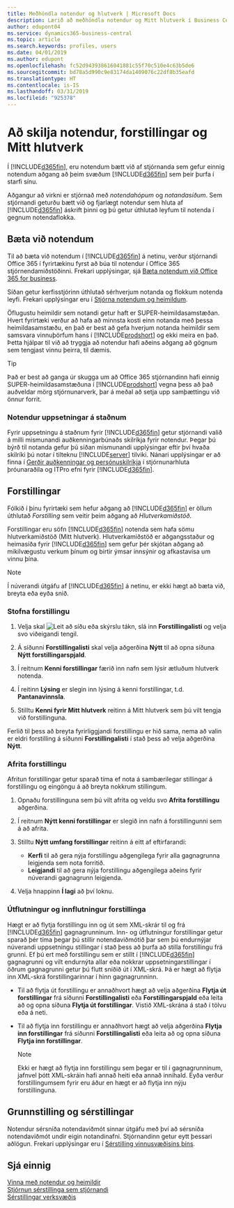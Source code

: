 ```yaml
---
title: Meðhöndla notendur og hlutverk | Microsoft Docs
description: Lærið að meðhöndla notendur og Mitt hlutverk í Business Central.
author: edupont04
ms.service: dynamics365-business-central
ms.topic: article
ms.search.keywords: profiles, users
ms.date: 04/01/2019
ms.author: edupont
ms.openlocfilehash: fc52d943938616041881c55f70c510e4c63b5de6
ms.sourcegitcommit: bd78a5d990c9e83174da1409076c22df8b35eafd
ms.translationtype: HT
ms.contentlocale: is-IS
ms.lasthandoff: 03/31/2019
ms.locfileid: "925378"
---
```

# <a name="understanding-users-profiles-and-role-centers"></a>Að skilja notendur, forstillingar og Mitt hlutverk

Í [!INCLUDE[d365fin](includes/d365fin_md.md)], eru notendum bætt við af stjórnanda sem gefur einnig notendum aðgang að þeim svæðum [!INCLUDE[d365fin](includes/d365fin_md.md)] sem þeir þurfa í starfi sínu.  

Aðgangur að virkni er stjórnað með *notendahópum* og *notandasíðum*. Sem stjórnandi geturðu bætt við og fjarlægt notendur sem hluta af [!INCLUDE[d365fin](includes/d365fin_md.md)] áskrift þinni og þú getur úthlutað leyfum til notenda í gegnum notendaflokka.  

## <a name="adding-users"></a>Bæta við notendum

Til að bæta við notendum í [!INCLUDE[d365fin](includes/d365fin_md.md)] á netinu, verður stjórnandi Office 365 í fyrirtækinu fyrst að búa til notendur í Office 365 stjórnendamiðstöðinni. Frekari upplýsingar, sjá [Bæta notendum við Office 365 for business](https://aka.ms/CreateOffice365Users).

Síðan getur kerfisstjórinn úthlutað sérhverjum notanda og flokkum notenda leyfi. Frekari upplýsingar eru í [Stjórna notendum og heimildum](ui-how-users-permissions.md).  

Öflugustu heimildir sem notandi getur haft er SUPER-heimildasamstæðan. Hvert fyrirtæki verður að hafa að minnsta kosti einn notanda með þessa heimildasamstæðu, en það er best að gefa hverjum notanda heimildir sem samsvara vinnuþörfum hans í [!INCLUDE[prodshort](includes/prodshort.md)] og ekki meira en það. Þetta hjálpar til við að tryggja að notendur hafi aðeins aðgang að gögnum sem tengjast vinnu þeirra, til dæmis.  

> [!TIP]
> Það er best að ganga úr skugga um að Office 365 stjórnandinn hafi einnig SUPER-heimildasamstæðuna í [!INCLUDE[prodshort](includes/prodshort.md)] vegna þess að það auðveldar mörg stjórnunarverk, þar á meðal að setja upp samþættingu við önnur forrit.

### <a name="users-of-on-premises-deployments"></a>Notendur uppsetningar á staðnum

Fyrir uppsetningu á staðnum fyrir [!INCLUDE[d365fin](includes/d365fin_md.md)] getur stjórnandi valið á milli mismunandi auðkenningarbúnaðs skilríkja fyrir notendur. Þegar þú býrð til notanda gefur þú síðan mismunandi upplýsingar eftir því hvaða skilríki þú notar í tilteknu [!INCLUDE[server](includes/server.md)] tilviki. Nánari upplýsingar er að finna í [Gerðir auðkenningar og persónuskilríkja](/dynamics365/business-central/dev-itpro/administration/users-credential-types) í stjórnunarhluta þróunaraðila og ITPro efni fyrir [!INCLUDE[d365fin](includes/d365fin_md.md)].  

## <a name="profiles"></a>Forstillingar

Fólkið í þínu fyrirtæki sem hefur aðgang að [!INCLUDE[d365fin](includes/d365fin_md.md)] er öllum úthlutað *Forstilling* sem veitir þeim aðgang að *Hlutverkamiðstöð*.

Forstillingar eru söfn [!INCLUDE[d365fin](includes/d365fin_md.md)] notenda sem hafa sömu hlutverkamiðstöð (Mitt hlutverk). Hlutverkamiðstöð er aðgangsstaður og heimasíða fyrir [!INCLUDE[d365fin](includes/d365fin_md.md)] sem gefur þér skjótan aðgang að mikilvægustu verkum þínum og birtir ýmsar innsýnir og afkastavísa um vinnu þína.  

> [!NOTE]  
>  Í núverandi útgáfu af [!INCLUDE[d365fin](includes/d365fin_md.md)] á netinu, er ekki hægt að bæta við, breyta eða eyða snið.  

### <a name="CreateProfile"></a>Stofna forstillingu

1.  Velja skal ![Leit að síðu eða skýrslu](media/ui-search/search_small.png "Leit að síðu eða skýrslu táknið") tákn, slá inn **Forstillingalisti** og velja svo viðeigandi tengil.  

2.  Á síðunni **Forstillingalisti** skal velja aðgerðina **Nýtt** til að opna síðuna **Nýtt forstillingarspjald**.  

3.  Í reitnum **Kenni forstillingar** færið inn nafn sem lýsir ætluðum hlutverk notenda.  

4.  Í reitinn **Lýsing** er slegin inn lýsing á kenni forstillingar, t.d. **Pantanavinnsla**.  

5.  Stilltu **Kenni fyrir Mitt hlutverk** reitinn á Mitt hlutverk sem þú vilt tengja við forstillinguna.  

Ferlið til þess að breyta fyrirliggjandi forstillingu er hið sama, nema að valin er eldri forstilling á síðunni **Forstillingalisti** í stað þess að velja aðgerðina **Nýtt**.  


### <a name="copy-a-profile"></a>Afrita forstillingu
Afritun forstillingar getur sparað tíma ef nota á sambærilegar stillingar á forstillingu og eingöngu á að breyta nokkrum stillingum.

1.  Opnaðu forstillinguna sem þú vilt afrita og veldu svo **Afrita forstillingu** aðgerðina.

2.  Í reitnum **Nýtt kenni forstillingar** er slegið inn nafn á forstillingunni sem á að afrita.

3.  Stilltu **Nýtt umfang forstillingar** reitinn á eitt af eftirfarandi:

    - **Kerfi** til að gera nýja forstillingu aðgengilega fyrir alla gagnagrunna leigjenda sem nota forritið.
    - **Leigjandi** til að gera nýja forstillingu aðgengilega aðeins fyrir núverandi gagnagrunn leigjenda.
4. Velja hnappinn **Í lagi** að því loknu.

### <a name="ExportImportProfile"></a>Útflutningur og innflutningur forstillinga

Hægt er að flytja forstillingu inn og út sem XML-skrár til og frá [!INCLUDE[d365fin](includes/d365fin_md.md)] gagnagrunninum. Inn- og útflutningur forstillingar getur sparað þér tíma þegar þú stillir notendaviðmótið þar sem þú endurnýjar núverandi uppsetningu stillingar í stað þess að þurfa að stilla forstillingu frá grunni. Ef þú ert með forstillingu sem er stillt í [!INCLUDE[d365fin](includes/d365fin_md.md)] gagnagrunni og vilt endurnýta allar eða nokkrar uppsetningarstillingar í öðrum gagnagrunni getur þú flutt sniðið út í XML-skrá. Þá er hægt að flytja inn XML-skrá forstillingarinnar í hinn gagnagrunninn.

-   Til að flytja út forstillingu er annaðhvort hægt að velja aðgerðina **Flytja út forstillingar** frá síðunni **Forstillingalisti** eða **Forstillingarspjald** eða leita að og opna síðuna **Flytja út forstillingar**. Vistið XML-skrána á stað í tölvu eða á neti.

-   Til að flytja inn forstillingu er annaðhvort hægt að velja aðgerðina **Flytja inn forstillingar** frá síðunni **Forstillingalisti** eða leita að og opna síðuna **Flytja inn forstillingar**. 

    > [!NOTE]  
    >  Ekki er hægt að flytja inn forstillingu sem þegar er til í gagnagrunninum, jafnvel þótt XML-skráin hafi annað heiti eða annað innihald. Eyða verður forstillingumsem fyrir eru áður en hægt er að flytja inn nýju forstillinguna.


## <a name="configuration-and-personalization"></a>Grunnstilling og sérstillingar
<!--The concept of UI customization in [!INCLUDE[d365fin](includes/d365fin_md.md)] is divided in two:  

-   Configuration, performed by the administrator  

-   Personalization, performed by users  

The administrator configures the user interface for multiple users by customizing the user interface for a profile that the users are assigned to.  -->

Notendur sérsníða notendaviðmót sinnar útgáfu með því að sérsníða notendaviðmót undir eigin notandinafni. Stjórnandinn getur eytt þessari aðlögun. Frekari upplýsingar eru í [Sérstilling vinnusvæðisins þíns](ui-personalization-user.md).  

## <a name="see-also"></a>Sjá einnig  
[Vinna með notendur og heimildir](ui-how-users-permissions.md)  
[Stjórnun sérstillinga sem stjórnandi](ui-personalization-manage.md)  
[Sérstillingar verksvæðis](ui-personalization-user.md)  
